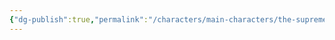 ```yaml
---
{"dg-publish":true,"permalink":"/characters/main-characters/the-supreme-commanders-antagonists/the-self-proclaimed-eegelord/"}
---
```



